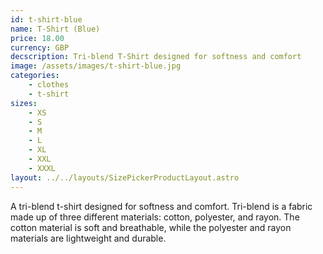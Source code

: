 ```yaml
---
id: t-shirt-blue
name: T-Shirt (Blue)
price: 18.00
currency: GBP
decscription: Tri-blend T-Shirt designed for softness and comfort
image: /assets/images/t-shirt-blue.jpg
categories:
    - clothes
    - t-shirt
sizes:
    - XS
    - S
    - M
    - L
    - XL
    - XXL
    - XXXL
layout: ../../layouts/SizePickerProductLayout.astro
---
```


A tri-blend t-shirt designed for softness and comfort. Tri-blend is a fabric made up of three different materials: cotton, polyester, and rayon. The cotton material is soft and breathable, while the polyester and rayon materials are lightweight and durable.